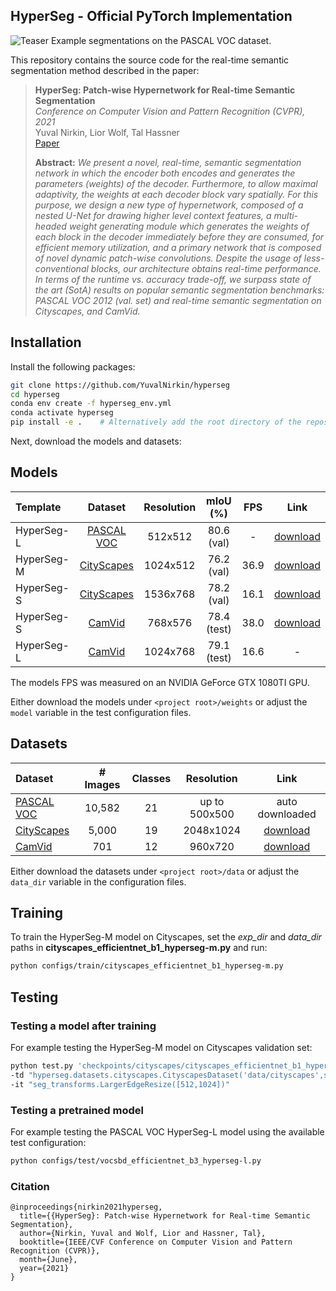 ## HyperSeg - Official PyTorch Implementation
![Teaser](./docs/teaser.png)
Example segmentations on the PASCAL VOC dataset.

This repository contains the source code for the real-time semantic segmentation method described in the paper:
> **HyperSeg: Patch-wise Hypernetwork for Real-time Semantic Segmentation**  
> *Conference on Computer Vision and Pattern Recognition (CVPR), 2021*  
> Yuval Nirkin, Lior Wolf, Tal Hassner  
> [Paper](https://arxiv.org/pdf/2012.11582.pdf)
>
> **Abstract:** *We present a novel, real-time, semantic segmentation network in which the encoder both encodes and generates the parameters (weights) of the decoder. Furthermore, to allow maximal adaptivity, the weights at each decoder block vary spatially. For this purpose, we design a new type of hypernetwork, composed of a nested U-Net for drawing higher level context features, a multi-headed weight generating module which generates the weights of each block in the decoder immediately before they are consumed, for efficient memory utilization, and a primary network that is composed of novel dynamic patch-wise convolutions. Despite the usage of less-conventional blocks, our architecture obtains real-time performance. In terms of the runtime vs. accuracy trade-off, we surpass state of the art (SotA) results on popular semantic segmentation benchmarks: PASCAL VOC 2012 (val. set) and real-time semantic segmentation on Cityscapes, and CamVid.*

## Installation
Install the following packages:
```Bash
git clone https://github.com/YuvalNirkin/hyperseg
cd hyperseg
conda env create -f hyperseg_env.yml
conda activate hyperseg
pip install -e .    # Alternatively add the root directory of the repository to PYTHONPATH.
```
Next, download the models and datasets:

## Models
| Template  | Dataset | Resolution | mIoU (%) | FPS | Link |
| :--- | :---: |  :---: |  :---: | :---: | :---: |
| HyperSeg-L | [PASCAL VOC](http://host.robots.ox.ac.uk/pascal/VOC) | 512x512 | 80.6 (val) | - | [download](https://github.com/YuvalNirkin/hyperseg/releases/download/v1.0/vocsbd_efficientnet_b3_hyperseg-l.pth) |
| HyperSeg-M | [CityScapes](https://www.cityscapes-dataset.com/) | 1024x512 | 76.2 (val) | 36.9 | [download](https://github.com/YuvalNirkin/hyperseg/releases/download/v1.0/cityscapes_efficientnet_b1_hyperseg-m.pth) |
| HyperSeg-S | [CityScapes](https://www.cityscapes-dataset.com/) | 1536x768 | 78.2 (val) | 16.1 | [download](https://github.com/YuvalNirkin/hyperseg/releases/download/v1.0/cityscapes_efficientnet_b1_hyperseg-s.pth) |
| HyperSeg-S | [CamVid](http://mi.eng.cam.ac.uk/research/projects/VideoRec/CamVid) | 768x576 | 78.4 (test) | 38.0 | [download](https://github.com/YuvalNirkin/hyperseg/releases/download/v1.0/camvid_efficientnet_b1_hyperseg-s.pth) |
| HyperSeg-L | [CamVid](http://mi.eng.cam.ac.uk/research/projects/VideoRec/CamVid) | 1024x768 | 79.1 (test) | 16.6 | - |

The models FPS was measured on an NVIDIA GeForce GTX 1080TI GPU.

Either download the models under `<project root>/weights` or adjust the `model` variable in the test configuration files.

## Datasets
| Dataset  | # Images | Classes | Resolution | Link | 
| :--- | :---: |  :---: |  :---: | :---: |
| [PASCAL VOC](http://host.robots.ox.ac.uk/pascal/VOC) | 10,582  | 21 | up to 500x500  | auto downloaded |
| [CityScapes](https://www.cityscapes-dataset.com/)  | 5,000  | 19 | 2048x1024  | [download](https://www.cityscapes-dataset.com/downloads/) |
| [CamVid](http://mi.eng.cam.ac.uk/research/projects/VideoRec/CamVid)  | 701 | 12 | 960x720 | [download](https://www.kaggle.com/carlolepelaars/camvid#) |

Either download the datasets under `<project root>/data` or adjust the `data_dir` variable in the configuration files.

## Training
To train the HyperSeg-M model on Cityscapes, set the *exp_dir* and *data_dir* paths 
in **cityscapes_efficientnet_b1_hyperseg-m.py** and run:
```Bash
python configs/train/cityscapes_efficientnet_b1_hyperseg-m.py
```

## Testing
### Testing a model after training
For example testing the HyperSeg-M model on Cityscapes validation set:
```Bash
python test.py 'checkpoints/cityscapes/cityscapes_efficientnet_b1_hyperseg-m' \
-td "hyperseg.datasets.cityscapes.CityscapesDataset('data/cityscapes',split='val',mode='fine')" \
-it "seg_transforms.LargerEdgeResize([512,1024])"
```

### Testing a pretrained model
For example testing the PASCAL VOC HyperSeg-L model using the available test configuration:
```Bash
python configs/test/vocsbd_efficientnet_b3_hyperseg-l.py
```

### Citation
```
@inproceedings{nirkin2021hyperseg,
  title={{HyperSeg}: Patch-wise Hypernetwork for Real-time Semantic Segmentation},
  author={Nirkin, Yuval and Wolf, Lior and Hassner, Tal},
  booktitle={IEEE/CVF Conference on Computer Vision and Pattern Recognition (CVPR)},
  month={June},
  year={2021}
}
```
